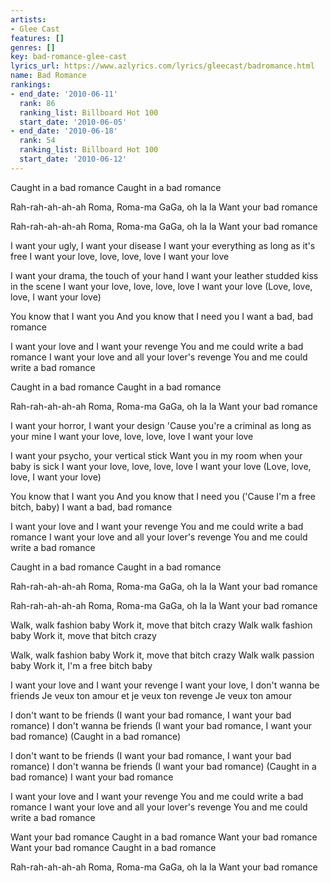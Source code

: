 ```yaml
---
artists:
- Glee Cast
features: []
genres: []
key: bad-romance-glee-cast
lyrics_url: https://www.azlyrics.com/lyrics/gleecast/badromance.html
name: Bad Romance
rankings:
- end_date: '2010-06-11'
  rank: 86
  ranking_list: Billboard Hot 100
  start_date: '2010-06-05'
- end_date: '2010-06-18'
  rank: 54
  ranking_list: Billboard Hot 100
  start_date: '2010-06-12'
---
```


Caught in a bad romance
Caught in a bad romance

Rah-rah-ah-ah-ah
Roma, Roma-ma
GaGa, oh la la
Want your bad romance

Rah-rah-ah-ah-ah
Roma, Roma-ma
GaGa, oh la la
Want your bad romance

I want your ugly, I want your disease
I want your everything as long as it's free
I want your love, love, love, love
I want your love

I want your drama, the touch of your hand
I want your leather studded kiss in the scene
I want your love, love, love, love
I want your love
(Love, love, love, I want your love)

You know that I want you
And you know that I need you
I want a bad, bad romance

I want your love and I want your revenge
You and me could write a bad romance
I want your love and all your lover's revenge
You and me could write a bad romance

Caught in a bad romance
Caught in a bad romance

Rah-rah-ah-ah-ah
Roma, Roma-ma
GaGa, oh la la
Want your bad romance

I want your horror, I want your design
'Cause you're a criminal as long as your mine
I want your love, love, love, love
I want your love

I want your psycho, your vertical stick
Want you in my room when your baby is sick
I want your love, love, love, love
I want your love
(Love, love, love, I want your love)

You know that I want you
And you know that I need you
('Cause I'm a free bitch, baby)
I want a bad, bad romance

I want your love and I want your revenge
You and me could write a bad romance
I want your love and all your lover's revenge
You and me could write a bad romance

Caught in a bad romance
Caught in a bad romance

Rah-rah-ah-ah-ah
Roma, Roma-ma
GaGa, oh la la
Want your bad romance

Rah-rah-ah-ah-ah
Roma, Roma-ma
GaGa, oh la la
Want your bad romance

Walk, walk fashion baby
Work it, move that bitch crazy
Walk walk fashion baby
Work it, move that bitch crazy

Walk, walk fashion baby
Work it, move that bitch crazy
Walk walk passion baby
Work it, I'm a free bitch baby

I want your love and I want your revenge
I want your love, I don't wanna be friends
Je veux ton amour et je veux ton revenge
Je veux ton amour

I don't want to be friends
(I want your bad romance, I want your bad romance)
I don't wanna be friends
(I want your bad romance, I want your bad romance)
(Caught in a bad romance)

I don't want to be friends
(I want your bad romance, I want your bad romance)
I don't wanna be friends
(I want your bad romance)
(Caught in a bad romance)
I want your bad romance

I want your love and I want your revenge
You and me could write a bad romance
I want your love and all your lover's revenge
You and me could write a bad romance

Want your bad romance
Caught in a bad romance
Want your bad romance
Want your bad romance
Caught in a bad romance

Rah-rah-ah-ah-ah
Roma, Roma-ma
GaGa, oh la la
Want your bad romance



